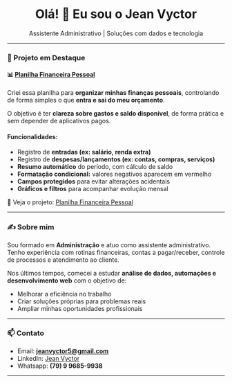 <h1 align="center">Olá! 👋 Eu sou o Jean Vyctor</h1>

<p align="center">
  Assistente Administrativo | Soluções com dados e tecnologia
</p>

---

### 🚀 Projeto em Destaque

#### 📊 [Planilha Financeira Pessoal](https://github.com/jeanvyctor/planilha_financeira)

Criei essa planilha para **organizar minhas finanças pessoais**, controlando de forma simples o que **entra e sai do meu orçamento**.  

O objetivo é ter **clareza sobre gastos e saldo disponível**, de forma prática e sem depender de aplicativos pagos.

#### Funcionalidades:
- Registro de **entradas (ex: salário, renda extra)**  
- Registro de **despesas/lançamentos (ex: contas, compras, serviços)**  
- **Resumo automático** do período, com cálculo de saldo  
- **Formatação condicional:** valores negativos aparecem em vermelho  
- **Campos protegidos** para evitar alterações acidentais  
- **Gráficos e filtros** para acompanhar evolução mensal  

🔗 Veja o projeto: [Planilha Financeira Pessoal](https://github.com/jeanvyctor/planilha_financeira)

---

### ✍️ Sobre mim

Sou formado em **Administração** e atuo como assistente administrativo.  
Tenho experiência com rotinas financeiras, contas a pagar/receber, controle de processos e atendimento ao cliente.

Nos últimos tempos, comecei a estudar **análise de dados, automações e desenvolvimento web** com o objetivo de:

- Melhorar a eficiência no trabalho  
- Criar soluções próprias para problemas reais  
- Ampliar minhas oportunidades profissionais  

---

### 📫 Contato

- Email: **jeanvyctor5@gmail.com**  
- LinkedIn: [Jean Vyctor](https://www.linkedin.com/in/jean-vyctor-resende-574568197/)  
- Whatsapp: **(79) 9 9685-9938**

---
